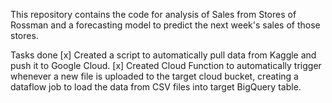 This repository contains the code for analysis of Sales from Stores of Rossman and a forecasting model to predict the next week's sales of those stores.

Tasks done
[x] Created a script to automatically pull data from Kaggle and push it to Google Cloud.
[x] Created Cloud Function to automatically trigger whenever a new file is uploaded to the target cloud bucket, creating a dataflow job to load the data from CSV files into target BigQuery table. 